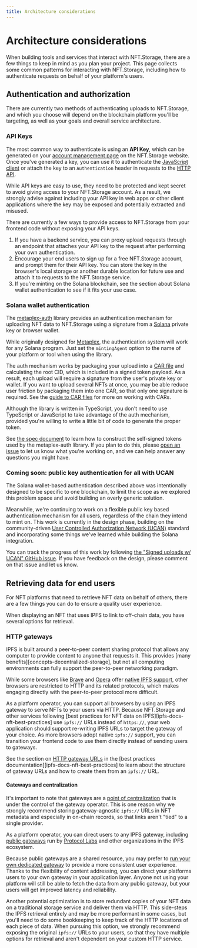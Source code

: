 ```yaml
---
title: Architecture considerations
---
```



# Architecture considerations

When building tools and services that interact with NFT.Storage, there are a few things to keep in mind as you plan your project. This page collects some common patterns for interacting with NFT.Storage, including how to authenticate requests on behalf of your platform's users.

## Authentication and authorization

There are currently two methods of authenticating uploads to NFT.Storage, and which you choose will depend on the blockchain platform you'll be targeting, as well as your goals and overall service architecture.

### API Keys

The most common way to authenticate is using an **API Key**, which can be generated on your [account management page](https://nft.storage/manage/) on the NFT.Storage website. Once you've generated a key, you can use it to authenticate the [JavaScript client][reference-js-client] or attach the key to an `Authentication` header in requests to the [HTTP API][reference-http].

While API keys are easy to use, they need to be protected and kept secret to avoid giving access to your NFT.Storage account. As a result, we strongly advise against including your API key in web apps or other client applications where the key may be exposed and potentially extracted and misused.

There are currently a few ways to provide access to NFT.Storage from your frontend code without exposing your API keys.

1. If you have a backend service, you can proxy upload requests through an endpoint that attaches your API key to the request after performing your own authentication.
1. Encourage your end users to sign up for a free NFT.Storage account, and prompt them for their API key. You can store the key in the browser's local storage or another durable location for future use and attach it to requests to the NFT.Storage service.
1. If you're minting on the Solana blockchain, see the section about Solana wallet authentication to see if it fits your use case.

### Solana wallet authentication

The [metaplex-auth](https://github.com/nftstorage/metaplex-auth) library provides an authentication mechanism for uploading NFT data to NFT.Storage using a signature from a [Solana](https://solana.com/) private key or browser wallet.

While originally designed for [Metaplex](https://www.metaplex.com/), the authentication system will work for any Solana program. Just set the `mintingAgent` option to the name of your platform or tool when using the library.

The auth mechanism works by packaging your upload into a [CAR file](../car-files/) and calculating the root CID, which is included in a signed token payload. As a result, each upload will require a signature from the user's private key or wallet. If you want to upload several NFTs at once, you may be able reduce user friction by packaging them into one CAR, so that only one signature is required. See the [guide to CAR files](../car-files/) for more on working with CARs.

Although the library is written in TypeScript, you don't need to use TypeScript or JavaScript to take advantage of the auth mechanism, provided you're willing to write a little bit of code to generate the proper token.

See [the spec document](https://github.com/nftstorage/metaplex-auth/blob/main/SPEC.md) to learn how to construct the self-signed tokens used by the metaplex-auth library. If you plan to do this, please [open an issue](https://github.com/nftstorage/metaplex-auth/issues) to let us know what you're working on, and we can help answer any questions you might have.

### Coming soon: public key authentication for all with UCAN

The Solana wallet-based authentication described above was intentionally designed to be specific to one blockchain, to limit the scope as we explored this problem space and avoid building an overly generic solution.

Meanwhile, we're continuing to work on a flexible public key based authentication mechanism for all users, regardless of the chain they intend to mint on. This work is currently in the design phase, building on the community-driven [User Controlled Authorization Network (UCAN)](https://whitepaper.fission.codes/access-control/ucan) standard and incorporating some things we've learned while building the Solana integration.

You can track the progress of this work by following [the "Signed uploads w/ UCAN" GitHub issue](https://github.com/nftstorage/nft.storage/issues/851). If you have feedback on the design, please comment on that issue and let us know. 

## Retrieving data for end users

For NFT platforms that need to retrieve NFT data on behalf of others, there are a few things you can do to ensure a quality user experience.

When displaying an NFT that uses IPFS to link to off-chain data, you have several options for retrieval.

### HTTP gateways

IPFS is built around a peer-to-peer content sharing protocol that allows any computer to provide content to anyone that requests it. This provides [many benefits][concepts-decentralized-storage], but not all computing environments can fully support the peer-to-peer networking paradigm.

While some browsers like [Brave](https://brave.com) and [Opera](https://opera.com) offer [native IPFS support][brave-ipfs], other browsers are restricted to HTTP and its related protocols, which makes engaging directly with the peer-to-peer protocol more difficult.

As a platform operator, you can support all browsers by using an IPFS gateway to serve NFTs to your users via HTTP. Because NFT.Storage and other services following [best practices for NFT data on IPFS][ipfs-docs-nft-best-practices] use `ipfs://` URLs instead of `https://`, your web application should support re-writing IPFS URLs to target the gateway of your choice. As more browsers adopt native `ipfs://` support, you can transition your frontend code to use them directly instead of sending users to gateways.

See the section on [HTTP gateway URLs](https://docs.ipfs.io/how-to/best-practices-for-nft-data/#http-gateway-url) in the [best practices documentation][ipfs-docs-nft-best-practices] to learn about the structure of gateway URLs and how to create them from an `ipfs://` URL.

#### Gateways and centralization

It's important to note that gateways are a [point of centralization](https://docs.ipfs.io/concepts/ipfs-gateway/#centralization) that is under the control of the gateway operator. This is one reason why we strongly recommend storing gateway-agnostic `ipfs://` URLs in NFT metadata and especially in on-chain records, so that links aren't "tied" to a single provider.

As a platform operator, you can direct users to any IPFS gateway, including [public gateways][public-gateway-checker] run by [Protocol Labs](https://protocol.ai) and other organizations in the IPFS ecosystem.

Because public gateways are a shared resource, you may prefer to [run your own dedicated gateway](https://blog.stacktical.com/ipfs/gateway/dapp/2019/09/21/ipfs-server-google-cloud-platform.html) to provide a more consistent user experience. Thanks to the flexibility of content addressing, you can direct your platforms users to your own gateway in your application layer. Anyone not using your platform will still be able to fetch the data from any public gateway, but your users will get improved latency and reliability.

Another potential optimization is to store redundant copies of your NFT data on a traditional storage service and deliver them via HTTP. This side-steps the IPFS retrieval entirely and may be more performant in some cases, but you'll need to do some bookkeeping to keep track of the HTTP locations of each piece of data. When pursuing this option, we strongly recommend exposing the original `ipfs://` URLs to your users, so that they have multiple options for retrieval and aren't dependent on your custom HTTP service.


[reference-js-client]: https://nftstorage.github.io/nft.storage/client
[reference-http]: https://nft.storage/api-docs/
[brave-ipfs]: https://brave.com/ipfs-support/
[public-gateway-checker]: https://ipfs.github.io/public-gateway-checker/
